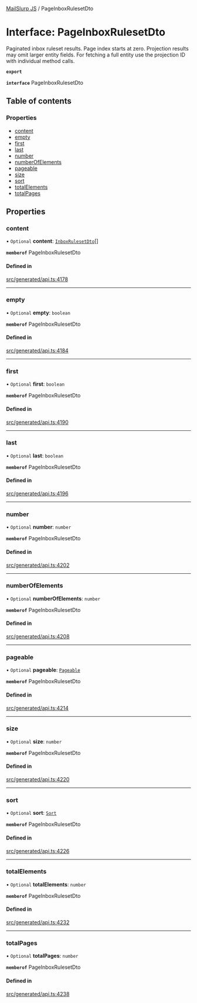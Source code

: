 [MailSlurp JS](../README.md) / PageInboxRulesetDto

# Interface: PageInboxRulesetDto

Paginated inbox ruleset results. Page index starts at zero. Projection results may omit larger entity fields. For fetching a full entity use the projection ID with individual method calls.

**`export`**

**`interface`** PageInboxRulesetDto

## Table of contents

### Properties

- [content](PageInboxRulesetDto.md#content)
- [empty](PageInboxRulesetDto.md#empty)
- [first](PageInboxRulesetDto.md#first)
- [last](PageInboxRulesetDto.md#last)
- [number](PageInboxRulesetDto.md#number)
- [numberOfElements](PageInboxRulesetDto.md#numberofelements)
- [pageable](PageInboxRulesetDto.md#pageable)
- [size](PageInboxRulesetDto.md#size)
- [sort](PageInboxRulesetDto.md#sort)
- [totalElements](PageInboxRulesetDto.md#totalelements)
- [totalPages](PageInboxRulesetDto.md#totalpages)

## Properties

### content

• `Optional` **content**: [`InboxRulesetDto`](InboxRulesetDto.md)[]

**`memberof`** PageInboxRulesetDto

#### Defined in

[src/generated/api.ts:4178](https://github.com/mailslurp/mailslurp-client/blob/1460b4d/src/generated/api.ts#L4178)

___

### empty

• `Optional` **empty**: `boolean`

**`memberof`** PageInboxRulesetDto

#### Defined in

[src/generated/api.ts:4184](https://github.com/mailslurp/mailslurp-client/blob/1460b4d/src/generated/api.ts#L4184)

___

### first

• `Optional` **first**: `boolean`

**`memberof`** PageInboxRulesetDto

#### Defined in

[src/generated/api.ts:4190](https://github.com/mailslurp/mailslurp-client/blob/1460b4d/src/generated/api.ts#L4190)

___

### last

• `Optional` **last**: `boolean`

**`memberof`** PageInboxRulesetDto

#### Defined in

[src/generated/api.ts:4196](https://github.com/mailslurp/mailslurp-client/blob/1460b4d/src/generated/api.ts#L4196)

___

### number

• `Optional` **number**: `number`

**`memberof`** PageInboxRulesetDto

#### Defined in

[src/generated/api.ts:4202](https://github.com/mailslurp/mailslurp-client/blob/1460b4d/src/generated/api.ts#L4202)

___

### numberOfElements

• `Optional` **numberOfElements**: `number`

**`memberof`** PageInboxRulesetDto

#### Defined in

[src/generated/api.ts:4208](https://github.com/mailslurp/mailslurp-client/blob/1460b4d/src/generated/api.ts#L4208)

___

### pageable

• `Optional` **pageable**: [`Pageable`](Pageable.md)

**`memberof`** PageInboxRulesetDto

#### Defined in

[src/generated/api.ts:4214](https://github.com/mailslurp/mailslurp-client/blob/1460b4d/src/generated/api.ts#L4214)

___

### size

• `Optional` **size**: `number`

**`memberof`** PageInboxRulesetDto

#### Defined in

[src/generated/api.ts:4220](https://github.com/mailslurp/mailslurp-client/blob/1460b4d/src/generated/api.ts#L4220)

___

### sort

• `Optional` **sort**: [`Sort`](Sort.md)

**`memberof`** PageInboxRulesetDto

#### Defined in

[src/generated/api.ts:4226](https://github.com/mailslurp/mailslurp-client/blob/1460b4d/src/generated/api.ts#L4226)

___

### totalElements

• `Optional` **totalElements**: `number`

**`memberof`** PageInboxRulesetDto

#### Defined in

[src/generated/api.ts:4232](https://github.com/mailslurp/mailslurp-client/blob/1460b4d/src/generated/api.ts#L4232)

___

### totalPages

• `Optional` **totalPages**: `number`

**`memberof`** PageInboxRulesetDto

#### Defined in

[src/generated/api.ts:4238](https://github.com/mailslurp/mailslurp-client/blob/1460b4d/src/generated/api.ts#L4238)
